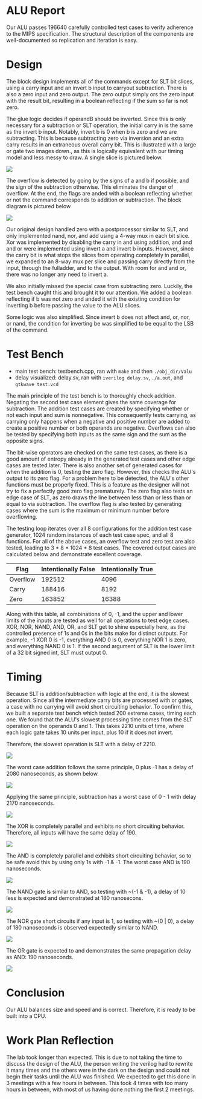 # ALU Report

Our ALU passes 196640 carefully controlled test cases to verify adherence to the MIPS specification.
The structural description of the components are well-documented so replication and iteration is easy.

# Design
The block design implements all of the commands except for SLT bit slices, using a carry input and an invert b input to carryout subtraction.
There is also a zero input and zero output.
The zero output simply ors the zero input with the result bit, resulting in a boolean reflecting if the sum so far is not zero.

The glue logic decides if operandB should be inverted.
Since this is only necessary for a subtraction or SLT operation, the initial carry in is the same as the invert b input.
Notably, invert b is 0 when b is zero and we are subtracting.
This is because subtracting zero via inversion and an extra carry results in an extraneous overall carry bit.
This is illustrated with a large or gate two images down., as this is logically equivalent with our timing model and less messy to draw.
A single slice is pictured below.

![](res/slice.png)

The overflow is detected by going by the signs of a and b if possible, and the sign of the subtraction otherwise.
This eliminates the danger of overflow.
At the end, the flags are anded with a boolean reflecting whether or not the command corresponds to addition or subtraction.
The block diagram is pictured below

![](res/alu.png)

Our original design handled zero with a postprocessor similar to SLT, and only implemented nand, nor, and add using a 4-way mux in each bit slice.
Xor was implemented by disabling the carry in and using addition, and and and or were implemented using invert a and invert b inputs.
However, since the carry bit is what stops the slices from operating completely in parallel, we expanded to an 8-way mux per slice and passing carry directly from the input, through the fulladder, and to the output.
With room for and and or, there was no longer any  need to invert a.

We also initially missed the special case from subtracting zero.
Luckily, the test bench caught this and brought it to our attention.
We added a boolean reflecting if b was not zero and anded it with the existing condition for inverting b before passing the value to the ALU slices.

Some logic was also simplified.
Since invert b does not affect and, or, nor, or nand, the condition for inverting be was simplified to be equal to the LSB of the command.

# Test Bench
- main test bench: testbench.cpp, ran with `make` and then `./obj_dir/Valu`
- delay visualized: delay.sv, ran with `iverilog delay.sv`, `./a.out`, and `gtkwave test.vcd`

The main principle of the test bench is to thoroughly check addition.
Negating the second test case element gives the same coverage for subtraction.
The addition test cases are created by specifying whether or not each input and sum is nonnegative.
This consequently tests carrying, as carrying only happens when a negative and positive number are added to create a positive number or both operands are negative.
Overflows can also be tested by specifying both inputs as the same sign and the sum as the opposite signs.

The bit-wise operators are checked on the same test cases, as there is a good amount of entropy already in the generated test cases and other edge cases are tested later.
There is also another set of generated cases for when the addition is 0, testing the zero flag.
However, this checks the ALU's output to its zero flag.
For a problem here to be detected, the ALU's other functions must be properly fixed.
This is a feature as the designer will not try to fix a perfectly good zero flag prematurely.
The zero flag also tests an edge case of SLT, as zero draws the line between less than or less than or equal to via subtraction.
The overflow flag is also tested by generating cases where the sum is the maximum or minimum number before overflowing.

The testing loop iterates over all 8 configurations for the addition test case generator, 1024 random instances of each test case spec, and all 8 functions.
For all of the above cases, an overflow test and zero test are also tested, leading to 3 * 8 * 1024 * 8 test cases.
The covered output cases are calculated below and demonstrate excellent coverage.

| Flag     | Intentionally False | Intentionally True |
|----------|---------------------|--------------------|
| Overflow | 192512              | 4096               |
| Carry    | 188416              | 8192               |
| Zero     | 163852              | 16388              |

Along with this table, all combinations of 0, -1, and the upper and lower limits of the inputs are tested as well for all operations to test edge cases.
XOR, NOR, NAND, AND, OR, and SLT get to shine especially here, as the controlled presence of 1s and 0s in the bits make for distinct outputs.
For example, -1 XOR 0 is -1, everything AND 0 is 0, everything NOR 1 is zero, and everything NAND 0 is 1.
If the second argument of SLT is the lower limit of a 32 bit signed int, SLT must output 0.

# Timing

Because SLT is addition/subtraction with logic at the end, it is the slowest operation.  Since all the intermediate carry bits are processed with or gates, a case with no carrying will avoid short circuiting behavior.
To confirm this, we built a separate test bench which tested 200 extreme cases, timing each one.  We found that the ALU's slowest processing time comes from the SLT operation on the operands 0 and 1.  This takes 2210 units of time, where each logic gate takes 10 units per input, plus 10 if it does not invert.

Therefore, the slowest operation is SLT with a delay of 2210.

![](res/delay.png)

The worst case addition follows the same principle, 0 plus -1 has a delay of 2080 nanoseconds, as shown below.

![](res/add.png)

Applying the same principle, subtraction has a worst case of 0 - 1 with delay 2170 nanoseconds.

![](res/sub.png)

The XOR is completely parallel and exhibits no short circuiting behavior.
Therefore, all inputs will have the same delay of 190.

![](res/xor.png)

The AND is completely parallel and exhibits short circuiting behavior, so to be safe avoid this by using only 1s with -1 & -1.
The worst case AND is 190 nanoseconds.

![](res/and.png)

The NAND gate is similar to AND, so testing with ~(-1 & -1), a delay of 10 less is expected and demonstrated at 180 nanosecons.

![](res/nand.png)

The NOR gate short circuits if any input is 1, so testing with ~(0 | 0), a delay of 180 nanoseconds is observed expectedly similar to NAND.

![](res/nor.png)

The OR gate is expected to and demonstrates the same propagation delay as AND: 190 nanoseconds.

![](res/or.png)

# Conclusion

Our ALU balances size and speed and is correct.
Therefore, it is ready to be built into a CPU.

# Work Plan Reflection

The lab took longer than expected.
This is due to not taking the time to discuss the design of the ALU, the person writing the verilog had to rewrite it many times and the others were in the dark on the design and could not begin their tasks until the ALU was finished.
We expected to get this done in 3 meetings with a few hours in between.
This took 4 times with too many hours in between, with most of us having done nothing the first 2 meetings.
